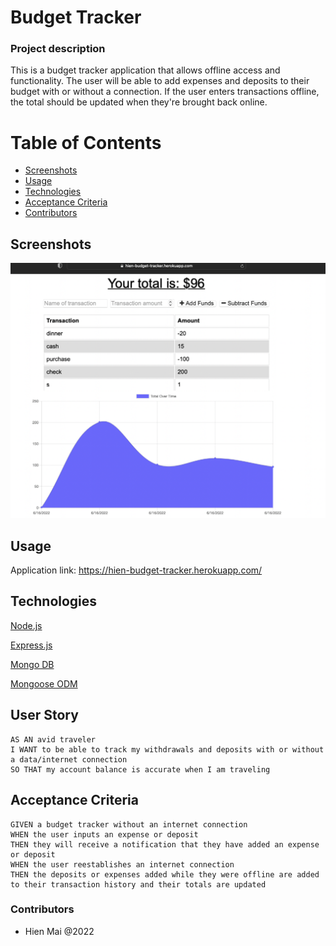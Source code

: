 # Budget Tracker

### Project description
This is a budget tracker application that allows offline access and functionality. The user will be able to add expenses and deposits to their budget with or without a connection. If the user enters transactions offline, the total should be updated when they're brought back online.


# Table of Contents
  - [Screenshots](#Screenshots)
  - [Usage](#usage)
  - [Technologies](#Technologies)
  - [Acceptance Criteria](#AcceptanceCriteria)
  - [Contributors](#contributors)


## Screenshots
![](public/images/Budget-Tracker.png)


## Usage
Application link: https://hien-budget-tracker.herokuapp.com/


## Technologies

<p><a href="https://nodejs.org/">Node.js</a></p>
<p><a href="https://expressjs.com/">Express.js</a></p>
<p><a href="https://www.mongodb.com/">Mongo DB</a></p>
<p><a href="https://mongoosejs.com/">Mongoose ODM</a></p>

## User Story

```
AS AN avid traveler
I WANT to be able to track my withdrawals and deposits with or without a data/internet connection
SO THAT my account balance is accurate when I am traveling 

```

## Acceptance Criteria

```
GIVEN a budget tracker without an internet connection
WHEN the user inputs an expense or deposit
THEN they will receive a notification that they have added an expense or deposit
WHEN the user reestablishes an internet connection
THEN the deposits or expenses added while they were offline are added to their transaction history and their totals are updated

```

### Contributors
- Hien Mai @2022


